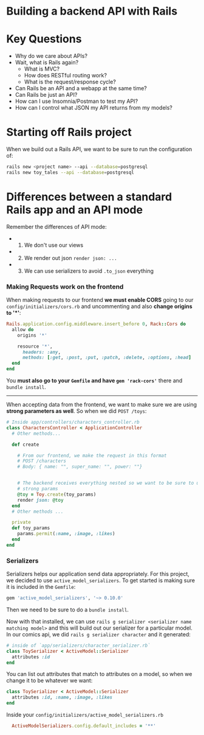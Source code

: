# Building a backend API with Rails

# Key Questions
- Why do we care about APIs?
- Wait, what is Rails again?
  - What is MVC?
  - How does RESTful routing work?
  - What is the request/response cycle?
- Can Rails be an API and a webapp at the same time?
- Can Rails be just an API?
- How can I use Insomnia/Postman to test my API?
- How can I control what JSON my API returns from my models?


# Starting off Rails project

When we build out a Rails API, we want to be sure to run the configuration of:

```bash
rails new <project name> --api --database=postgresql
rails new toy_tales --api --database=postgresql
```

# Differences between a standard Rails app and an API mode

Remember the differences of API mode:

  - 1. We don't use our views
  - 2. We render out json `render json: ...`
  - 3. We can use serializers to avoid `.to_json` everything


### Making Requests work on the frontend

When making requests to our frontend **we must enable CORS**
going to our `config/initializers/cors.rb` and uncommenting and also
**change origins to '*'**:

```rb
Rails.application.config.middleware.insert_before 0, Rack::Cors do
  allow do
    origins '*'

    resource '*',
      headers: :any,
      methods: [:get, :post, :put, :patch, :delete, :options, :head]
  end
end
```

You **must also go to your `Gemfile` and have `gem 'rack-cors'`** there and
`bundle install`.

---

When accepting data from the frontend, we want to make sure we are using
**strong parameters as well**. So when we did `POST /toys`:

```rb
# Inside app/controllers/characters_controller.rb
class CharactersController < ApplicationController
  # Other methods...

  def create

    # From our frontend, we make the request in this format
    # POST /characters
    # Body: { name: "", super_name: "", power: ""}


    # The backend receives everything nested so we want to be sure to use
    # strong params
    @toy = Toy.create(toy_params)
    render json: @toy
  end
  # Other methods ...

  private
  def toy_params
    params.permit(:name, :image, :likes)
  end
end
```


### Serializers
Serializers helps our application send data appropriately. For this project,
we decided to use `active_model_serializers`. To get started is making sure
it is included in the `Gemfile`:

```rb
gem 'active_model_serializers', '~> 0.10.0'
```

Then we need to be sure to do a `bundle install`.

Now with that installed, we can use `rails g serializer <serializer name matching model>` and this will build out our serializer for a particular model. In our comics
api, we did `rails g serializer character` and it generated:

```rb
# inside of `app/serializers/character_serializer.rb`
class ToySerializer < ActiveModel::Serializer
  attributes :id
end
```

You can list out attributes that match to attributes on a model, so when we change it to be whatever we want:

```rb
class ToySerializer < ActiveModel::Serializer
  attributes :id, :name, :image, :likes
end
```

Inside your `config/initializers/active_model_serializers.rb`

```rb
  ActiveModelSerializers.config.default_includes = '**'
```






















<!--  -->
